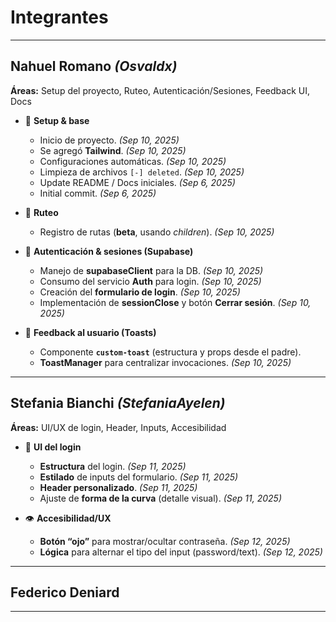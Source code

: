 # Integrantes

---

## Nahuel Romano _(Osvaldx)_
**Áreas:** Setup del proyecto, Ruteo, Autenticación/Sesiones, Feedback UI, Docs

- 🔧 **Setup & base**
  - Inicio de proyecto. *(Sep 10, 2025)*
  - Se agregó **Tailwind**. *(Sep 10, 2025)*
  - Configuraciones automáticas. *(Sep 10, 2025)*
  - Limpieza de archivos `[-] deleted`. *(Sep 10, 2025)*
  - Update README / Docs iniciales. *(Sep 6, 2025)*
  - Initial commit. *(Sep 6, 2025)*

- 🧭 **Ruteo**
  - Registro de rutas (**beta**, usando _children_). *(Sep 10, 2025)*

- 🔐 **Autenticación & sesiones (Supabase)**
  - Manejo de **supabaseClient** para la DB. *(Sep 10, 2025)*
  - Consumo del servicio **Auth** para login. *(Sep 10, 2025)*
  - Creación del **formulario de login**. *(Sep 10, 2025)*
  - Implementación de **sessionClose** y botón **Cerrar sesión**. *(Sep 10, 2025)*

- 🍞 **Feedback al usuario (Toasts)**
  - Componente **`custom-toast`** (estructura y props desde el padre).
  - **ToastManager** para centralizar invocaciones.
  *(Sep 10, 2025)*

---

## Stefania Bianchi _(StefaniaAyelen)_
**Áreas:** UI/UX de login, Header, Inputs, Accesibilidad

- 🎨 **UI del login**
  - **Estructura** del login. *(Sep 11, 2025)*
  - **Estilado** de inputs del formulario. *(Sep 11, 2025)*
  - **Header personalizado**. *(Sep 11, 2025)*
  - Ajuste de **forma de la curva** (detalle visual). *(Sep 11, 2025)*

- 👁️ **Accesibilidad/UX**
  - **Botón “ojo”** para mostrar/ocultar contraseña. *(Sep 12, 2025)*
  - **Lógica** para alternar el tipo del input (password/text). *(Sep 12, 2025)*

---

## Federico Deniard
---
